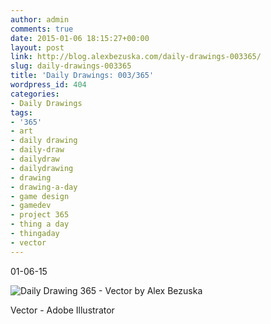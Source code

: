 ```yaml
---
author: admin
comments: true
date: 2015-01-06 18:15:27+00:00
layout: post
link: http://blog.alexbezuska.com/daily-drawings-003365/
slug: daily-drawings-003365
title: 'Daily Drawings: 003/365'
wordpress_id: 404
categories:
- Daily Drawings
tags:
- '365'
- art
- daily drawing
- daily-draw
- dailydraw
- dailydrawing
- drawing
- drawing-a-day
- game design
- gamedev
- project 365
- thing a day
- thingaday
- vector
---
```


01-06-15

![Daily Drawing 365 - Vector by Alex Bezuska](/images/2015/01/Screen-Shot-2015-01-06-at-11.19.12-AM.png)

Vector - Adobe Illustrator
